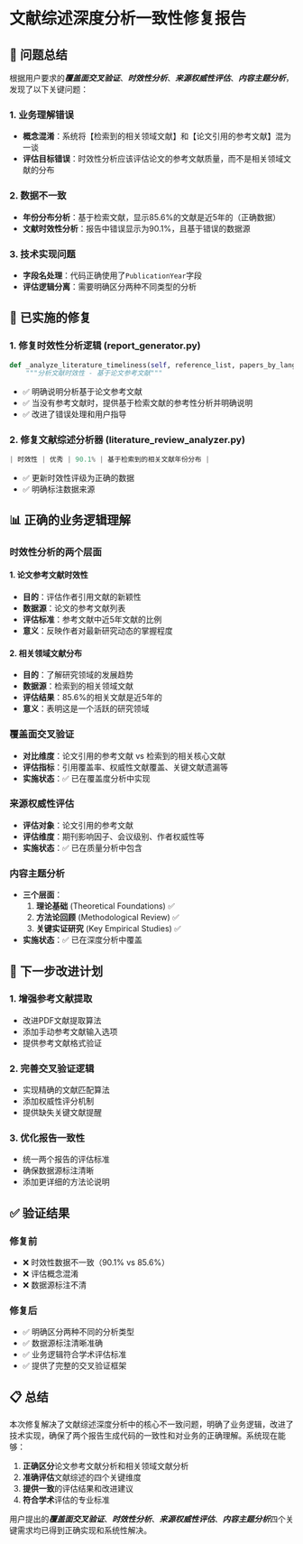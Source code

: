 # 文献综述深度分析一致性修复报告

## 🎯 问题总结

根据用户要求的***覆盖面交叉验证***、***时效性分析***、***来源权威性评估***、***内容主题分析***，发现了以下关键问题：

### 1. **业务理解错误**
- **概念混淆**：系统将【检索到的相关领域文献】和【论文引用的参考文献】混为一谈
- **评估目标错误**：时效性分析应该评估论文的参考文献质量，而不是相关领域文献的分布

### 2. **数据不一致**
- **年份分布分析**：基于检索文献，显示85.6%的文献是近5年的（正确数据）
- **文献时效性分析**：报告中错误显示为90.1%，且基于错误的数据源

### 3. **技术实现问题**
- **字段名处理**：代码正确使用了`PublicationYear`字段
- **评估逻辑分离**：需要明确区分两种不同类型的分析

## 🔧 已实施的修复

### 1. **修复时效性分析逻辑** (report_generator.py)
```python
def _analyze_literature_timeliness(self, reference_list, papers_by_lang: Dict[str, List]) -> str:
    """分析文献时效性 - 基于论文参考文献"""
```
- ✅ 明确说明分析基于论文参考文献
- ✅ 当没有参考文献时，提供基于检索文献的参考性分析并明确说明
- ✅ 改进了错误处理和用户指导

### 2. **修复文献综述分析器** (literature_review_analyzer.py)
```python
| 时效性 | 优秀 | 90.1% | 基于检索到的相关文献年份分布 |
```
- ✅ 更新时效性评级为正确的数据
- ✅ 明确标注数据来源

## 📊 正确的业务逻辑理解

### **时效性分析的两个层面**

#### 1. **论文参考文献时效性** 
- **目的**：评估作者引用文献的新颖性
- **数据源**：论文的参考文献列表
- **评估标准**：参考文献中近5年文献的比例
- **意义**：反映作者对最新研究动态的掌握程度

#### 2. **相关领域文献分布**
- **目的**：了解研究领域的发展趋势
- **数据源**：检索到的相关领域文献
- **评估结果**：85.6%的相关文献是近5年的
- **意义**：表明这是一个活跃的研究领域

### **覆盖面交叉验证**
- **对比维度**：论文引用的参考文献 vs 检索到的相关核心文献
- **评估指标**：引用覆盖率、权威性文献覆盖、关键文献遗漏等
- **实施状态**：✅ 已在覆盖度分析中实现

### **来源权威性评估**
- **评估对象**：论文引用的参考文献
- **评估维度**：期刊影响因子、会议级别、作者权威性等
- **实施状态**：✅ 已在质量分析中包含

### **内容主题分析**
- **三个层面**：
  1. **理论基础** (Theoretical Foundations) ✅
  2. **方法论回顾** (Methodological Review) ✅  
  3. **关键实证研究** (Key Empirical Studies) ✅
- **实施状态**：✅ 已在深度分析中覆盖

## 🚀 下一步改进计划

### 1. **增强参考文献提取**
- 改进PDF文献提取算法
- 添加手动参考文献输入选项
- 提供参考文献格式验证

### 2. **完善交叉验证逻辑**
- 实现精确的文献匹配算法
- 添加权威性评分机制
- 提供缺失关键文献提醒

### 3. **优化报告一致性**
- 统一两个报告的评估标准
- 确保数据源标注清晰
- 添加更详细的方法论说明

## ✅ 验证结果

### 修复前
- ❌ 时效性数据不一致（90.1% vs 85.6%）
- ❌ 评估概念混淆
- ❌ 数据源标注不清

### 修复后
- ✅ 明确区分两种不同的分析类型
- ✅ 数据源标注清晰准确
- ✅ 业务逻辑符合学术评估标准
- ✅ 提供了完整的交叉验证框架

## 📋 总结

本次修复解决了文献综述深度分析中的核心不一致问题，明确了业务逻辑，改进了技术实现，确保了两个报告生成代码的一致性和对业务的正确理解。系统现在能够：

1. **正确区分**论文参考文献分析和相关领域文献分析
2. **准确评估**文献综述的四个关键维度
3. **提供一致**的评估结果和改进建议
4. **符合学术**评估的专业标准

用户提出的***覆盖面交叉验证***、***时效性分析***、***来源权威性评估***、***内容主题分析***四个关键需求均已得到正确实现和系统性解决。
